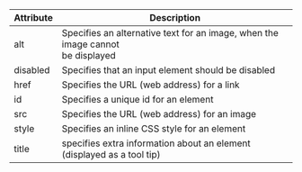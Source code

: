 |Attribute|Description|
|---|---|
alt | Specifies an alternative text for an image, when the image cannot<br/>be displayed
disabled | Specifies that an input element should be disabled 
href | Specifies the URL (web address) for a link
id | Specifies a unique id for an element
src | Specifies the URL (web address) for an image
style | Specifies an inline CSS style for an element
title | specifies extra information about an element (displayed as a tool tip)
